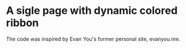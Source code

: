 # A sigle page with dynamic colored ribbon
The code was inspired by Evan You's former personal site, evanyou.me.
